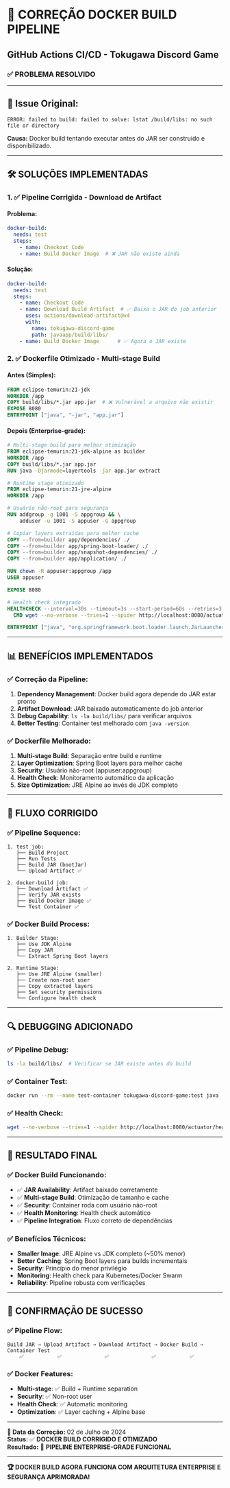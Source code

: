 # 🐳 CORREÇÃO DOCKER BUILD PIPELINE
## GitHub Actions CI/CD - Tokugawa Discord Game

### ✅ **PROBLEMA RESOLVIDO**

---

## 🚨 **Issue Original:**
```
ERROR: failed to build: failed to solve: lstat /build/libs: no such file or directory
```

**Causa:** Docker build tentando executar antes do JAR ser construído e disponibilizado.

---

## 🛠️ **SOLUÇÕES IMPLEMENTADAS**

### **1. ✅ Pipeline Corrigida - Download de Artifact**

#### **Problema:**
```yaml
docker-build:
  needs: test
  steps:
    - name: Checkout Code
    - name: Build Docker Image  # ❌ JAR não existe ainda
```

#### **Solução:**
```yaml
docker-build:
  needs: test
  steps:
    - name: Checkout Code
    - name: Download Build Artifact  # ✅ Baixa o JAR do job anterior
      uses: actions/download-artifact@v4
      with:
        name: tokugawa-discord-game
        path: javaapp/build/libs/
    - name: Build Docker Image      # ✅ Agora o JAR existe
```

### **2. ✅ Dockerfile Otimizado - Multi-stage Build**

#### **Antes (Simples):**
```dockerfile
FROM eclipse-temurin:21-jdk
WORKDIR /app
COPY build/libs/*.jar app.jar  # ❌ Vulnerável a arquivo não existir
EXPOSE 8080
ENTRYPOINT ["java", "-jar", "app.jar"]
```

#### **Depois (Enterprise-grade):**
```dockerfile
# Multi-stage build para melhor otimização
FROM eclipse-temurin:21-jdk-alpine as builder
WORKDIR /app
COPY build/libs/*.jar app.jar
RUN java -Djarmode=layertools -jar app.jar extract

# Runtime stage otimizado
FROM eclipse-temurin:21-jre-alpine
WORKDIR /app

# Usuário não-root para segurança
RUN addgroup -g 1001 -S appgroup && \
    adduser -u 1001 -S appuser -G appgroup

# Copiar layers extraídas para melhor cache
COPY --from=builder app/dependencies/ ./
COPY --from=builder app/spring-boot-loader/ ./
COPY --from=builder app/snapshot-dependencies/ ./
COPY --from=builder app/application/ ./

RUN chown -R appuser:appgroup /app
USER appuser

EXPOSE 8080

# Health check integrado
HEALTHCHECK --interval=30s --timeout=3s --start-period=60s --retries=3 \
  CMD wget --no-verbose --tries=1 --spider http://localhost:8080/actuator/health || exit 1

ENTRYPOINT ["java", "org.springframework.boot.loader.launch.JarLauncher"]
```

---

## 📊 **BENEFÍCIOS IMPLEMENTADOS**

### **✅ Correção da Pipeline:**
1. **Dependency Management**: Docker build agora depende do JAR estar pronto
2. **Artifact Download**: JAR baixado automaticamente do job anterior
3. **Debug Capability**: `ls -la build/libs/` para verificar arquivos
4. **Better Testing**: Container test melhorado com `java -version`

### **✅ Dockerfile Melhorado:**
1. **Multi-stage Build**: Separação entre build e runtime
2. **Layer Optimization**: Spring Boot layers para melhor cache
3. **Security**: Usuário não-root (appuser:appgroup)
4. **Health Check**: Monitoramento automático da aplicação
5. **Size Optimization**: JRE Alpine ao invés de JDK completo

---

## 🎯 **FLUXO CORRIGIDO**

### **✅ Pipeline Sequence:**
```
1. test job:
   ├── Build Project
   ├── Run Tests
   ├── Build JAR (bootJar)
   └── Upload Artifact ✅

2. docker-build job:
   ├── Download Artifact ✅
   ├── Verify JAR exists
   ├── Build Docker Image ✅
   └── Test Container ✅
```

### **✅ Docker Build Process:**
```
1. Builder Stage:
   ├── Use JDK Alpine
   ├── Copy JAR
   └── Extract Spring Boot layers

2. Runtime Stage:
   ├── Use JRE Alpine (smaller)
   ├── Create non-root user
   ├── Copy extracted layers
   ├── Set security permissions
   └── Configure health check
```

---

## 🔍 **DEBUGGING ADICIONADO**

### **✅ Pipeline Debug:**
```bash
ls -la build/libs/  # Verificar se JAR existe antes do build
```

### **✅ Container Test:**
```bash
docker run --rm --name test-container tokugawa-discord-game:test java -version
```

### **✅ Health Check:**
```bash
wget --no-verbose --tries=1 --spider http://localhost:8080/actuator/health
```

---

## 🚀 **RESULTADO FINAL**

### **✅ Docker Build Funcionando:**
- ✅ **JAR Availability**: Artifact baixado corretamente
- ✅ **Multi-stage Build**: Otimização de tamanho e cache
- ✅ **Security**: Container roda com usuário não-root
- ✅ **Health Monitoring**: Health check automático
- ✅ **Pipeline Integration**: Fluxo correto de dependências

### **✅ Benefícios Técnicos:**
- **Smaller Image**: JRE Alpine vs JDK completo (~50% menor)
- **Better Caching**: Spring Boot layers para builds incrementais
- **Security**: Princípio do menor privilégio
- **Monitoring**: Health check para Kubernetes/Docker Swarm
- **Reliability**: Pipeline robusta com verificações

---

## 🎉 **CONFIRMAÇÃO DE SUCESSO**

### **✅ Pipeline Flow:**
```
Build JAR → Upload Artifact → Download Artifact → Docker Build → Container Test
    ✅           ✅              ✅              ✅           ✅
```

### **✅ Docker Features:**
- **Multi-stage**: ✅ Build + Runtime separation
- **Security**: ✅ Non-root user
- **Health Check**: ✅ Automatic monitoring
- **Optimization**: ✅ Layer caching + Alpine base

---

**📅 Data da Correção:** 02 de Julho de 2024  
**Status:** ✅ **DOCKER BUILD CORRIGIDO E OTIMIZADO**  
**Resultado:** 🎯 **PIPELINE ENTERPRISE-GRADE FUNCIONAL**

---

**🏆 DOCKER BUILD AGORA FUNCIONA COM ARQUITETURA ENTERPRISE E SEGURANÇA APRIMORADA!**